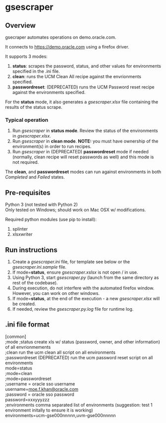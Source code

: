 # gsescraper

## Overview

gsecraper automates operations on demo.oracle.com.  

It connects to https://demo.oracle.com using a firefox driver.  

It supports 3 modes:  

1. **status**: scrapes the password, status, and other values for environments specified in the .ini file. 
1. **clean**: runs the UCM Clean All recipe against the envrionments specified. 
1. **passwordreset**: (DEPRECATED) runs the UCM Password reset recipe against the environments specified.  

For the **status** mode, it also generates a *gsescraper.xlsx* file containing the results of the status scrape. 

### Typical operation

1. Run *gsescraper* in **status mode**. Review the status of the environments in *gsescraper.xlsx*. 
1. Run *gsescraper* in **clean mode**. **NOTE:** you must have ownership of the environment(s) in order to run recipes. 
1. Run *gsescraper* in (DEPRECATED) **passwordreset** mode if needed (normally, clean recipe will reset passwords as well) and this mode is not required. 

The **clean**, and **passwordreset** modes can run against environments in both *Completed* and *Failed* states. 
 
## Pre-requisites

Python 3 (not tested with Python 2)    
Only tested on Windows; should work on Mac OSX w/ modifications. 

Required python modules (use pip to install):  

1. splinter
2. xlsxwriter

## Run instructions

1. Create a *gsescraper.ini* file, for template see below or the *gsescraper.ini.sample* file.
1. If mode=**status**, ensure *gsescraper.xslsx* is not open / in use. 
1. Using Python 3, start *gsescraper.py* (launch from the same directory as rest of the codebase).
1. During execution, do not interfere with the automated firefox window. However, you can work on other windows. 
1. If mode=**status**, at the end of the execution - a new *gsescraper.xlsx* will be created. 
1. If needed, review the *gsescraper.py.log* file for runtime log. 

## .ini file format

[common]  
;mode 
;status        create xls w/ status (password, owner, and other information) of all envrionmements  
;clean         run the ucm clean all  script on all environments  
;passwordreset (DEPRECATED) run the ucm password reset script on all environments  
mode=status  
;mode=clean  
;mode=passwordreset  
;username = oracle sso username  
username=moe.f.khan@oracle.com  
;password = oracle sso password  
password=xxxyyyzzz  
;environments comma separated list of environments (suggestion: test 1 environment initally to ensure it is working)  
environments=ucm-gse000nnnnn,uvm-gse000nnnnn  

